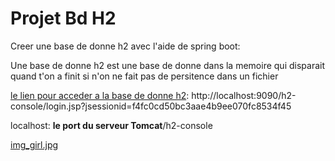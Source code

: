 # Projet Bd H2

Creer une base de donne h2 avec l'aide de spring boot:

Une base de donne h2 est une base de donne dans la memoire qui disparait quand t'on a finit si n'on ne fait pas de persitence dans un fichier

[le lien pour acceder a la base de donne h2](http://localhost:9090/h2-console/login.jsp?jsessionid=f4fc0cd50bc3aae4b9ee070fc8534f45): http://localhost:9090/h2-console/login.jsp?jsessionid=f4fc0cd50bc3aae4b9ee070fc8534f45

localhost: **le port du serveur Tomcat**/h2-console

[img_girl.jpg](https://webhostinggeeks.com/blog/wp-content/uploads/2023/05/Apache-Tomcat-Web-Server-1743x1080-optimized.png)
